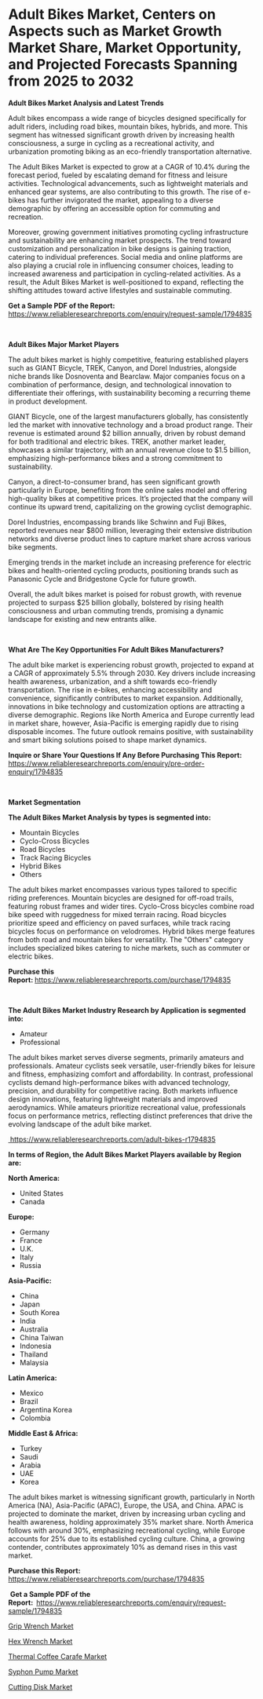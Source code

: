 <p><h1>Adult Bikes Market, Centers on Aspects such as Market Growth Market Share, Market Opportunity, and Projected Forecasts Spanning from 2025 to 2032</h1></p><p><strong>Adult Bikes Market Analysis and Latest Trends</strong></p>
<p><p>Adult bikes encompass a wide range of bicycles designed specifically for adult riders, including road bikes, mountain bikes, hybrids, and more. This segment has witnessed significant growth driven by increasing health consciousness, a surge in cycling as a recreational activity, and urbanization promoting biking as an eco-friendly transportation alternative. </p><p>The Adult Bikes Market is expected to grow at a CAGR of 10.4% during the forecast period, fueled by escalating demand for fitness and leisure activities. Technological advancements, such as lightweight materials and enhanced gear systems, are also contributing to this growth. The rise of e-bikes has further invigorated the market, appealing to a diverse demographic by offering an accessible option for commuting and recreation.</p><p>Moreover, growing government initiatives promoting cycling infrastructure and sustainability are enhancing market prospects. The trend toward customization and personalization in bike designs is gaining traction, catering to individual preferences. Social media and online platforms are also playing a crucial role in influencing consumer choices, leading to increased awareness and participation in cycling-related activities. As a result, the Adult Bikes Market is well-positioned to expand, reflecting the shifting attitudes toward active lifestyles and sustainable commuting.</p></p>
<p><strong>Get a Sample PDF of the Report:&nbsp;</strong> <a href="https://www.reliableresearchreports.com/enquiry/request-sample/1794835?utm_campaign=31&utm_medium=2&utm_source=Github&utm_content=ia&utm_term=07022025&utm_id=adult-bikes">https://www.reliableresearchreports.com/enquiry/request-sample/1794835</a></p>
<p>&nbsp;</p>
<p><strong>Adult Bikes Major Market Players</strong></p>
<p><p>The adult bikes market is highly competitive, featuring established players such as GIANT Bicycle, TREK, Canyon, and Dorel Industries, alongside niche brands like Dosnoventa and Bearclaw. Major companies focus on a combination of performance, design, and technological innovation to differentiate their offerings, with sustainability becoming a recurring theme in product development.</p><p>GIANT Bicycle, one of the largest manufacturers globally, has consistently led the market with innovative technology and a broad product range. Their revenue is estimated around $2 billion annually, driven by robust demand for both traditional and electric bikes. TREK, another market leader, showcases a similar trajectory, with an annual revenue close to $1.5 billion, emphasizing high-performance bikes and a strong commitment to sustainability.</p><p>Canyon, a direct-to-consumer brand, has seen significant growth particularly in Europe, benefiting from the online sales model and offering high-quality bikes at competitive prices. It’s projected that the company will continue its upward trend, capitalizing on the growing cyclist demographic.</p><p>Dorel Industries, encompassing brands like Schwinn and Fuji Bikes, reported revenues near $800 million, leveraging their extensive distribution networks and diverse product lines to capture market share across various bike segments. </p><p>Emerging trends in the market include an increasing preference for electric bikes and health-oriented cycling products, positioning brands such as Panasonic Cycle and Bridgestone Cycle for future growth. </p><p>Overall, the adult bikes market is poised for robust growth, with revenue projected to surpass $25 billion globally, bolstered by rising health consciousness and urban commuting trends, promising a dynamic landscape for existing and new entrants alike.</p></p>
<p>&nbsp;</p>
<p><strong>What Are The Key Opportunities For Adult Bikes Manufacturers?</strong></p>
<p><p>The adult bike market is experiencing robust growth, projected to expand at a CAGR of approximately 5.5% through 2030. Key drivers include increasing health awareness, urbanization, and a shift towards eco-friendly transportation. The rise in e-bikes, enhancing accessibility and convenience, significantly contributes to market expansion. Additionally, innovations in bike technology and customization options are attracting a diverse demographic. Regions like North America and Europe currently lead in market share, however, Asia-Pacific is emerging rapidly due to rising disposable incomes. The future outlook remains positive, with sustainability and smart biking solutions poised to shape market dynamics.</p></p>
<p><strong>Inquire or Share Your Questions If Any Before Purchasing This Report:</strong> <a href="https://www.reliableresearchreports.com/enquiry/pre-order-enquiry/1794835?utm_campaign=31&utm_medium=2&utm_source=Github&utm_content=ia&utm_term=07022025&utm_id=adult-bikes">https://www.reliableresearchreports.com/enquiry/pre-order-enquiry/1794835</a></p>
<p>&nbsp;</p>
<p><strong>Market Segmentation</strong></p>
<p><strong>The Adult Bikes Market Analysis by types is segmented into:</strong></p>
<p><ul><li>Mountain Bicycles</li><li>Cyclo-Cross Bicycles</li><li>Road Bicycles</li><li>Track Racing Bicycles</li><li>Hybrid Bikes</li><li>Others</li></ul></p>
<p><p>The adult bikes market encompasses various types tailored to specific riding preferences. Mountain bicycles are designed for off-road trails, featuring robust frames and wider tires. Cyclo-Cross bicycles combine road bike speed with ruggedness for mixed terrain racing. Road bicycles prioritize speed and efficiency on paved surfaces, while track racing bicycles focus on performance on velodromes. Hybrid bikes merge features from both road and mountain bikes for versatility. The "Others" category includes specialized bikes catering to niche markets, such as commuter or electric bikes.</p></p>
<p><strong>Purchase this Report:&nbsp;</strong><a href="https://www.reliableresearchreports.com/purchase/1794835?utm_campaign=31&utm_medium=2&utm_source=Github&utm_content=ia&utm_term=07022025&utm_id=adult-bikes">https://www.reliableresearchreports.com/purchase/1794835</a></p>
<p>&nbsp;</p>
<p><strong>The Adult Bikes Market Industry Research by Application is segmented into:</strong></p>
<p><ul><li>Amateur</li><li>Professional</li></ul></p>
<p><p>The adult bikes market serves diverse segments, primarily amateurs and professionals. Amateur cyclists seek versatile, user-friendly bikes for leisure and fitness, emphasizing comfort and affordability. In contrast, professional cyclists demand high-performance bikes with advanced technology, precision, and durability for competitive racing. Both markets influence design innovations, featuring lightweight materials and improved aerodynamics. While amateurs prioritize recreational value, professionals focus on performance metrics, reflecting distinct preferences that drive the evolving landscape of the adult bike market.</p></p>
<p><a href="https://www.reliableresearchreports.com/adult-bikes-r1794835?utm_campaign=31&utm_medium=2&utm_source=Github&utm_content=ia&utm_term=07022025&utm_id=adult-bikes">&nbsp;https://www.reliableresearchreports.com/adult-bikes-r1794835</a></p>
<p><strong>In terms of Region, the Adult Bikes Market Players available by Region are:</strong></p>
<p>
    <p> <strong> North America: </strong>
        <ul>
            <li>United States</li>
            <li>Canada</li>
        </ul>
        </p> 
    <p> <strong> Europe: </strong>
        <ul>
            <li>Germany</li>
            <li>France</li>
            <li>U.K.</li>
            <li>Italy</li>
            <li>Russia</li>
        </ul>
        </p> 
    <p> <strong> Asia-Pacific: </strong>
        <ul>
            <li>China</li>
            <li>Japan</li>
            <li>South Korea</li>
            <li>India</li>
            <li>Australia</li>
            <li>China Taiwan</li>
            <li>Indonesia</li>
            <li>Thailand</li>
            <li>Malaysia</li>
        </ul>
        </p> 
    <p> <strong> Latin America: </strong>
        <ul>
            <li>Mexico</li>
            <li>Brazil</li>
            <li>Argentina Korea</li>
            <li>Colombia</li>
        </ul>
        </p> 
    <p> <strong> Middle East & Africa: </strong>
        <ul>
            <li>Turkey</li>
            <li>Saudi</li>
            <li>Arabia</li>
            <li>UAE</li>
            <li>Korea</li>
        </ul>
    </p>
    </p>
<p><p>The adult bikes market is witnessing significant growth, particularly in North America (NA), Asia-Pacific (APAC), Europe, the USA, and China. APAC is projected to dominate the market, driven by increasing urban cycling and health awareness, holding approximately 35% market share. North America follows with around 30%, emphasizing recreational cycling, while Europe accounts for 25% due to its established cycling culture. China, a growing contender, contributes approximately 10% as demand rises in this vast market.</p></p>
<p><strong>Purchase this Report: </strong><a href="https://www.reliableresearchreports.com/purchase/1794835?utm_campaign=31&utm_medium=2&utm_source=Github&utm_content=ia&utm_term=07022025&utm_id=adult-bikes">https://www.reliableresearchreports.com/purchase/1794835</a></p>
<p>&nbsp;<strong>Get a Sample PDF of the Report:&nbsp;&nbsp;</strong><a href="https://www.reliableresearchreports.com/enquiry/request-sample/1794835?utm_campaign=31&utm_medium=2&utm_source=Github&utm_content=ia&utm_term=07022025&utm_id=adult-bikes">https://www.reliableresearchreports.com/enquiry/request-sample/1794835</a></p>
<p><strong></strong></p>
<p><p><a href="https://github.com/saeiddaemo/Market-Research-Report-List-1/blob/main/grip-wrench-market.md?utm_campaign=31&utm_medium=2&utm_source=Github&utm_content=ia&utm_term=07022025&utm_id=adult-bikes">Grip Wrench Market</a></p><p><a href="https://github.com/shopovdjondo/Market-Research-Report-List-1/blob/main/hex-wrench-market.md?utm_campaign=31&utm_medium=2&utm_source=Github&utm_content=ia&utm_term=07022025&utm_id=adult-bikes">Hex Wrench Market</a></p><p><a href="https://github.com/howdlecirone/Market-Research-Report-List-1/blob/main/thermal-coffee-carafe-market.md?utm_campaign=31&utm_medium=2&utm_source=Github&utm_content=ia&utm_term=07022025&utm_id=adult-bikes">Thermal Coffee Carafe Market</a></p><p><a href="https://github.com/supicweg/Market-Research-Report-List-1/blob/main/syphon-pump-market.md?utm_campaign=31&utm_medium=2&utm_source=Github&utm_content=ia&utm_term=07022025&utm_id=adult-bikes">Syphon Pump Market</a></p><p><a href="https://github.com/salodipura00/Market-Research-Report-List-1/blob/main/cutting-disk-market.md?utm_campaign=31&utm_medium=2&utm_source=Github&utm_content=ia&utm_term=07022025&utm_id=adult-bikes">Cutting Disk Market</a></p></p>